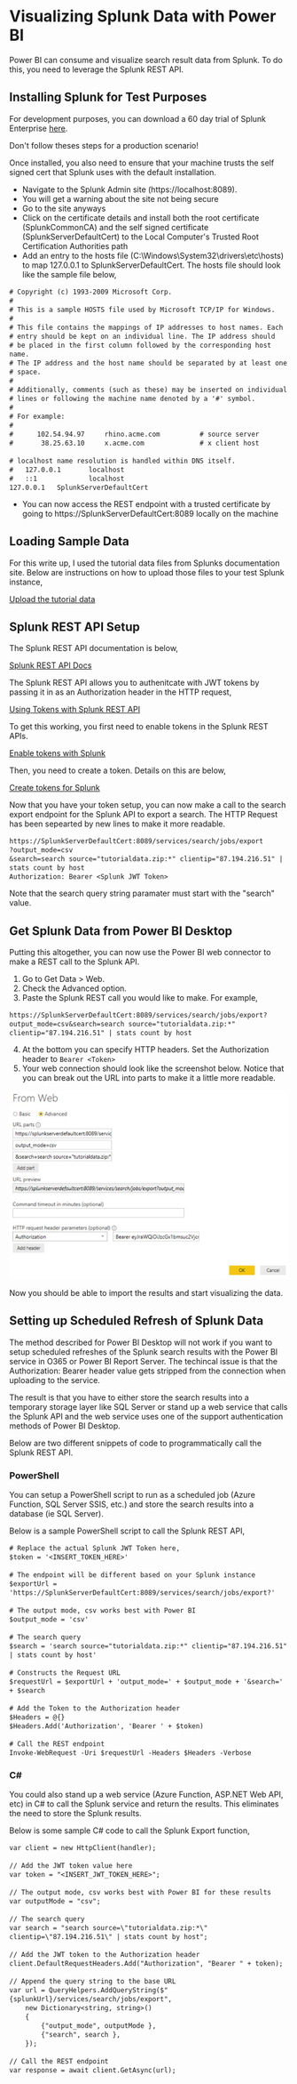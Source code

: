 # Visualizing Splunk Data with Power BI
Power BI can consume and visualize search result data from Splunk.  To do this, you need to leverage the Splunk REST API.  

## Installing Splunk for Test Purposes
For development purposes, you can download a 60 day trial of Splunk Enterprise [here](https://www.splunk.com/en_us/download/splunk-enterprise.html).

Don't follow theses steps for a production scenario!

Once installed, you also need to ensure that your machine trusts the self signed cert that Splunk uses with the default installation.  

* Navigate to the Splunk Admin site (https://localhost:8089).
* You will get a warning about the site not being secure
* Go to the site anyways
* Click on the certificate details and install both the root certificate (SplunkCommonCA) and the self signed certificate (SplunkServerDefaultCert) to the Local Computer's Trusted Root Certification Authorities path
* Add an entry to the hosts file (C:\Windows\System32\drivers\etc\hosts) to map 127.0.0.1 to SplunkServerDefaultCert.  The hosts file should look like the sample file below,

```
# Copyright (c) 1993-2009 Microsoft Corp.
#
# This is a sample HOSTS file used by Microsoft TCP/IP for Windows.
#
# This file contains the mappings of IP addresses to host names. Each
# entry should be kept on an individual line. The IP address should
# be placed in the first column followed by the corresponding host name.
# The IP address and the host name should be separated by at least one
# space.
#
# Additionally, comments (such as these) may be inserted on individual
# lines or following the machine name denoted by a '#' symbol.
#
# For example:
#
#      102.54.94.97     rhino.acme.com          # source server
#       38.25.63.10     x.acme.com              # x client host

# localhost name resolution is handled within DNS itself.
#	127.0.0.1       localhost
#	::1             localhost
127.0.0.1	SplunkServerDefaultCert
```

* You can now access the REST endpoint with a trusted certificate by going to https://SplunkServerDefaultCert:8089 locally on the machine

## Loading Sample Data
For this write up, I used the tutorial data files from Splunks documentation site.  Below are instructions on how to upload those files to your test Splunk instance,

[Upload the tutorial data](https://docs.splunk.com/Documentation/Splunk/7.3.0/SearchTutorial/GetthetutorialdataintoSplunk)

## Splunk REST API Setup
The Splunk REST API documentation is below,

[Splunk REST API Docs](http://dev.splunk.com/restapi)

The Splunk REST API allows you to authenitcate with JWT tokens by passing it in as an Authorization header in the HTTP request,

[Using Tokens with Splunk REST API](https://docs.splunk.com/Documentation/Splunk/latest/RESTUM/RESTusing#Direct_endpoint_access_with_valid_Splunk_authentication_tokens)

To get this working, you first need to enable tokens in the Splunk REST APIs.

[Enable tokens with Splunk](https://docs.splunk.com/Documentation/Splunk/7.3.0/Security/EnableTokenAuth#Enable_token_authentication_for_a_Splunk_platform_instance)

Then, you need to create a token.  Details on this are below,

[Create tokens for Splunk](https://docs.splunk.com/Documentation/Splunk/7.3.0/Security/EnableTokenAuth#Create.2C_use.2C_manage.2C_and_delete_tokens)

Now that you have your token setup, you can now make a call to the search export endpoint for the Splunk API to export a search.  The HTTP Request has been sepearted by new lines to make it more readable.

```
https://SplunkServerDefaultCert:8089/services/search/jobs/export
?output_mode=csv
&search=search source="tutorialdata.zip:*" clientip="87.194.216.51" | stats count by host
Authorization: Bearer <Splunk JWT Token>
```

Note that the search query string paramater must start with the "search" value.  

## Get Splunk Data from Power BI Desktop
Putting this altogether, you can now use the Power BI web connector to make a REST call to the Splunk API.

1. Go to Get Data > Web.
2. Check the Advanced option.
3. Paste the Splunk REST call you would like to make.  For example,
```
https://SplunkServerDefaultCert:8089/services/search/jobs/export?output_mode=csv&search=search source="tutorialdata.zip:*" clientip="87.194.216.51" | stats count by host
```
4. At the bottom you can specify HTTP headers.  Set the Authorization header to `Bearer <Token>`
5. Your web connection should look like the screenshot below.  Notice that you can break out the URL into parts to make it a little more readable.

![alt text](Images/splunk-web-connection-example.JPG "Web Connection Screenshot")

Now you should be able to import the results and start visualizing the data.

## Setting up Scheduled Refresh of Splunk Data
The method described for Power BI Desktop will not work if you want to setup scheduled refreshes of the Splunk search results with the Power BI service in O365 or Power BI Report Server.  The techincal issue is that the Authorization: Bearer <TOKEN> header value gets stripped from the connection when uploading to the service.
    
The result is that you have to either store the search results into a temporary storage layer like SQL Server or stand up a web service that calls the Splunk API and the web service uses one of the support authentication methods of Power BI Desktop.

Below are two different snippets of code to programmatically call the Splunk REST API.  

### PowerShell
You can setup a PowerShell script to run as a scheduled job (Azure Function, SQL Server SSIS, etc.) and store the search results into a database (ie SQL Server).  

Below is a sample PowerShell script to call the Splunk REST API,

```
# Replace the actual Splunk JWT Token here,
$token = '<INSERT_TOKEN_HERE>'

# The endpoint will be different based on your Splunk instance
$exportUrl = 'https://SplunkServerDefaultCert:8089/services/search/jobs/export?'

# The output mode, csv works best with Power BI
$output_mode = 'csv'

# The search query
$search = 'search source="tutorialdata.zip:*" clientip="87.194.216.51" | stats count by host'

# Constructs the Request URL 
$requestUrl = $exportUrl + 'output_mode=' + $output_mode + '&search=' + $search

# Add the Token to the Authorization header
$Headers = @{}
$Headers.Add('Authorization', 'Bearer ' + $token)

# Call the REST endpoint
Invoke-WebRequest -Uri $requestUrl -Headers $Headers -Verbose
```

### C#
You could also stand up a web service (Azure Function, ASP.NET Web API, etc) in C# to call the Splunk service and return the results.  This eliminates the need to store the Splunk results.

Below is some sample C# code to call the Splunk Export function,

```
var client = new HttpClient(handler);

// Add the JWT token value here
var token = "<INSERT_JWT_TOKEN_HERE>";

// The output mode, csv works best with Power BI for these results
var outputMode = "csv";

// The search query
var search = "search source=\"tutorialdata.zip:*\" clientip=\"87.194.216.51\" | stats count by host";

// Add the JWT token to the Authorization header
client.DefaultRequestHeaders.Add("Authorization", "Bearer " + token);

// Append the query string to the base URL
var url = QueryHelpers.AddQueryString($"{splunkUrl}/services/search/jobs/export",
    new Dictionary<string, string>()
    {
        {"output_mode", outputMode },
        {"search", search },
    });

// Call the REST endpoint
var response = await client.GetAsync(url);
```
